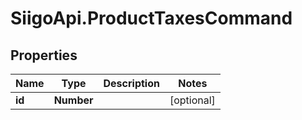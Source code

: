 # SiigoApi.ProductTaxesCommand

## Properties

Name | Type | Description | Notes
------------ | ------------- | ------------- | -------------
**id** | **Number** |  | [optional] 


